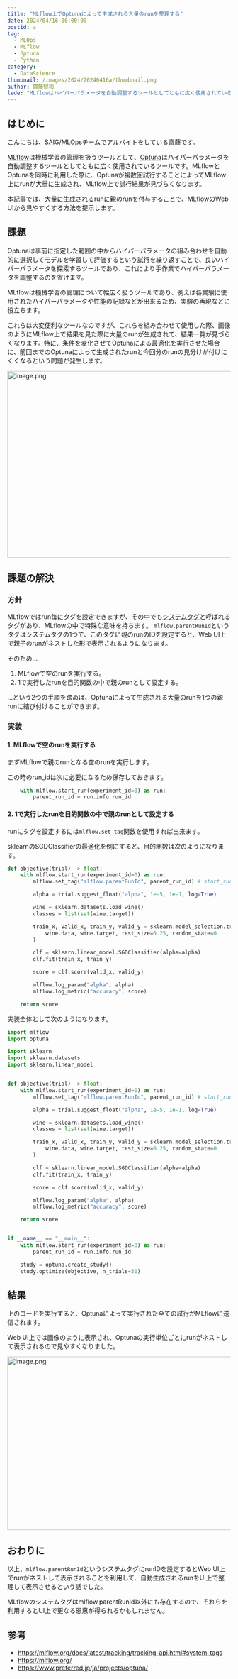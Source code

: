 ```yaml
---
title: "MLflow上でOptunaによって生成される大量のrunを整理する"
date: 2024/04/16 00:00:00
postid: a
tag:
  - MLOps
  - MLflow
  - Optuna
  - Python
category:
  - DataScience
thumbnail: /images/2024/20240416a/thumbnail.png
author: 齋藤智和
lede: "MLflowはハイパーパラメータを自動調整するツールとしてともに広く使用されているツールです。MLflowとOptunaを同時に利用した際に、Optunaが複数回試行することによってMLflow上にrunが大量に生成され、MLflow上で試行結果が見づらくなります。"
---
```

## はじめに

こんにちは、SAIG/MLOpsチームでアルバイトをしている齋藤です。

[MLflow](https://mlflow.org/)は機械学習の管理を扱うツールとして、[Optuna](https://www.preferred.jp/ja/projects/optuna/)はハイパーパラメータを自動調整するツールとしてともに広く使用されているツールです。MLflowとOptunaを同時に利用した際に、Optunaが複数回試行することによってMLflow上にrunが大量に生成され、MLflow上で試行結果が見づらくなります。

本記事では、大量に生成されるrunに親のrunを付与することで、MLflowのWeb UIから見やすくする方法を提示します。

## 課題

Optunaは事前に指定した範囲の中からハイパーパラメータの組み合わせを自動的に選択してモデルを学習して評価するという試行を繰り返すことで、良いハイパーパラメータを探索するツールであり、これにより手作業でハイパーパラメータを調整するのを省けます。

MLflowは機械学習の管理について幅広く扱うツールであり、例えば各実験に使用されたハイパーパラメータや性能の記録などが出来るため、実験の再現などに役立ちます。

これらは大変便利なツールなのですが、これらを組み合わせて使用した際、画像のようにMLflow上で結果を見た際に大量のrunが生成されて、結果一覧が見づらくなります。特に、条件を変化させてOptunaによる最適化を実行させた場合に、前回までのOptunaによって生成されたrunと今回分のrunの見分けが付けにくくなるという問題が発生します。

<img src="/images/2024/20240416a/image.png" alt="image.png" width="1200" height="421" loading="lazy">

## 課題の解決

### 方針

MLflowではrun毎にタグを設定できますが、その中でも[システムタグ](https://mlflow.org/docs/latest/tracking/tracking-api.html#system-tags)と呼ばれるタグがあり、MLflowの中で特殊な意味を持ちます。
`mlflow.parentRunId`というタグはシステムタグの1つで、このタグに親のrunのIDを設定すると、Web UI上で親子のrunがネストした形で表示されるようになります。

そのため...

1. MLflowで空のrunを実行する。
2. 1で実行したrunを目的関数の中で親のrunとして設定する。

...という2つの手順を踏めば、Optunaによって生成される大量のrunを1つの親runに結び付けることができます。

### 実装

#### 1. MLflowで空のrunを実行する

まずMLflowで親のrunとなる空のrunを実行します。

この時のrun_idは次に必要になるため保存しておきます。

```python
    with mlflow.start_run(experiment_id=0) as run:
        parent_run_id = run.info.run_id
```

#### 2. 1で実行したrunを目的関数の中で親のrunとして設定する

runにタグを設定するには`mlflow.set_tag`関数を使用すれば出来ます。

sklearnのSGDClassifierの最適化を例にすると、目的関数は次のようになります。

```python
def objective(trial) -> float:
    with mlflow.start_run(experiment_id=0) as run:
        mlflow.set_tag("mlflow.parentRunId", parent_run_id) # start_runの直後に実行する

        alpha = trial.suggest_float("alpha", 1e-5, 1e-1, log=True)

        wine = sklearn.datasets.load_wine()
        classes = list(set(wine.target))

        train_x, valid_x, train_y, valid_y = sklearn.model_selection.train_test_split(
            wine.data, wine.target, test_size=0.25, random_state=0
        )

        clf = sklearn.linear_model.SGDClassifier(alpha=alpha)
        clf.fit(train_x, train_y)

        score = clf.score(valid_x, valid_y)

        mlflow.log_param("alpha", alpha)
        mlflow.log_metric("accuracy", score)

    return score
```

実装全体として次のようになります。

```python
import mlflow
import optuna

import sklearn
import sklearn.datasets
import sklearn.linear_model


def objective(trial) -> float:
    with mlflow.start_run(experiment_id=0) as run:
        mlflow.set_tag("mlflow.parentRunId", parent_run_id) # start_runの直後に実行する

        alpha = trial.suggest_float("alpha", 1e-5, 1e-1, log=True)

        wine = sklearn.datasets.load_wine()
        classes = list(set(wine.target))

        train_x, valid_x, train_y, valid_y = sklearn.model_selection.train_test_split(
            wine.data, wine.target, test_size=0.25, random_state=0
        )

        clf = sklearn.linear_model.SGDClassifier(alpha=alpha)
        clf.fit(train_x, train_y)

        score = clf.score(valid_x, valid_y)

        mlflow.log_param("alpha", alpha)
        mlflow.log_metric("accuracy", score)

    return score


if __name__ == "__main__":
    with mlflow.start_run(experiment_id=0) as run:
        parent_run_id = run.info.run_id

    study = optuna.create_study()
    study.optimize(objective, n_trials=30)
```

## 結果

上のコードを実行すると、Optunaによって実行された全ての試行がMLflowに送信されます。

Web UI上では画像のように表示され、Optunaの実行単位ごとにrunがネストして表示されるので見やすくなりました。

<img src="/images/2024/20240416a/image_2.png" alt="image.png" width="1200" height="391" loading="lazy">

## おわりに

以上、`mlflow.parentRunId`というシステムタグにrunIDを設定するとWeb UI上でrunがネストして表示されることを利用して、自動生成されるrunをUI上で整理して表示させるという話でした。

MLflowのシステムタグはmlflow.parentRunId以外にも存在するので、それらを利用するとUI上で更なる恩恵が得られるかもしれません。

## 参考

- https://mlflow.org/docs/latest/tracking/tracking-api.html#system-tags
- https://mlflow.org/
- https://www.preferred.jp/ja/projects/optuna/
